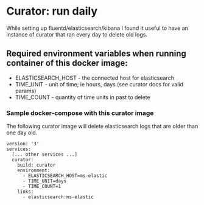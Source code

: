 # Curator: run daily
While setting up fluentd/elasticsearch/kibana I found it useful to have an instance of curator that ran every day to delete old logs.

## Required environment variables when running container of this docker image:
- ELASTICSEARCH_HOST - the connected host for elasticsearch
- TIME_UNIT - unit of time; ie hours, days (see curator docs for valid params)
- TIME_COUNT - quantity of time units in past to delete

### Sample docker-compose with this curator image
The following curator image will delete elasticsearch logs that are older than one day old.
```docker
version: '3'
services:
  [... other services ...]
  curator:
    build: curator
    environment:
      - ELASTICSEARCH_HOST=ms-elastic
      - TIME_UNIT=days
      - TIME_COUNT=1
    links:
      - elasticsearch:ms-elastic
```